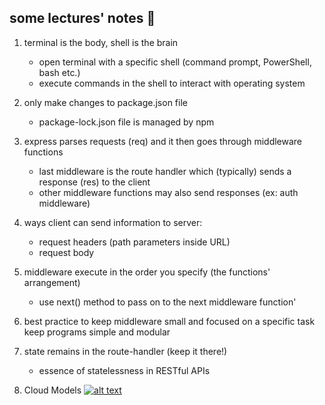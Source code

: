 ## some lectures' notes 🍎

1. terminal is the body, shell is the brain

   - open terminal with a specific shell (command prompt, PowerShell, bash etc.)
   - execute commands in the shell to interact with operating system

2. only make changes to package.json file

   - package-lock.json file is managed by npm

3. express parses requests (req) and it then goes through middleware functions
   - last middleware is the route handler which (typically) sends a response (res) to the client
   - other middleware functions may also send responses (ex: auth middleware)
4. ways client can send information to server:
   - request headers (path parameters inside URL)
   - request body
5. middleware execute in the order you specify (the functions' arrangement)
   - use next() method to pass on to the next middleware function'
6. best practice to keep middleware small and focused on a specific task
   keep programs simple and modular
7. state remains in the route-handler (keep it there!)

   - essence of statelessness in RESTful APIs

8. Cloud Models
   [![alt text](image)](https://res.cloudinary.com/practicaldev/image/fetch/s--ol7OnjXd--/c_limit%2Cf_auto%2Cfl_progressive%2Cq_auto%2Cw_880/https://thepracticaldev.s3.amazonaws.com/i/flzshxgpfmu59dhor6mt.png)
